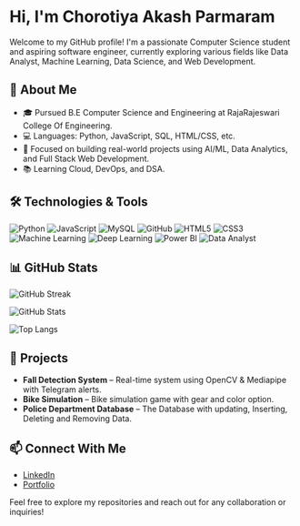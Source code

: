 # Hi, I'm Chorotiya Akash Parmaram 

Welcome to my GitHub profile! I'm a passionate Computer Science student and aspiring software engineer, currently exploring various fields like Data Analyst, Machine Learning, Data Science, and Web Development.

## 💼 About Me
- 🎓 Pursued B.E Computer Science and Engineering at RajaRajeswari College Of Engineering.
- 💻 Languages: Python, JavaScript, SQL, HTML/CSS, etc.
- 🚀 Focused on building real-world projects using AI/ML, Data Analytics, and Full Stack Web Development.
- 📚 Learning Cloud, DevOps, and DSA.

## 🛠️ Technologies & Tools
![Python](https://img.shields.io/badge/-Python-black?style=flat-square&logo=python)
![JavaScript](https://img.shields.io/badge/-JavaScript-black?style=flat-square&logo=javascript)
![MySQL](https://img.shields.io/badge/-MySQL-black?style=flat-square&logo=mysql)
![GitHub](https://img.shields.io/badge/-GitHub-black?style=flat-square&logo=github)
![HTML5](https://img.shields.io/badge/-HTML5-black?style=flat-square&logo=html5)
![CSS3](https://img.shields.io/badge/-CSS3-black?style=flat-square&logo=css3)
![Machine Learning](https://img.shields.io/badge/-Machine%20Learning-black?style=flat-square&logo=scikit-learn)
![Deep Learning](https://img.shields.io/badge/-Deep%20Learning-black?style=flat-square&logo=tensorflow)
![Power BI](https://img.shields.io/badge/-Power%20BI-black?style=flat-square&logo=powerbi)
![Data Analyst](https://img.shields.io/badge/-Data%20Analytics-black?style=flat-square&logo=tableau)

## 📊 GitHub Stats

![GitHub Streak](https://streak-stats.demolab.com?user=Ak01-bot&theme=tokyonight&hide_border=false)

![GitHub Stats](https://github-readme-stats.vercel.app/api?username=Ak01-bot&show_icons=true&theme=tokyonight)

![Top Langs](https://github-readme-stats.vercel.app/api/top-langs/?username=Ak01-bot&layout=compact&theme=tokyonight)


## 📌 Projects
- **Fall Detection System** – Real-time system using OpenCV & Mediapipe with Telegram alerts.
- **Bike Simulation** – Bike simulation game with gear and color option.
- **Police Department Database** – The Database with updating, Inserting, Deleting and Removing Data.

## 📫 Connect With Me
- [LinkedIn](https://www.linkedin.com/in/akash-chorotiya-a03678277)
- [Portfolio](https://ak01-bot.github.io/Portfolio/)

Feel free to explore my repositories and reach out for any collaboration or inquiries!
